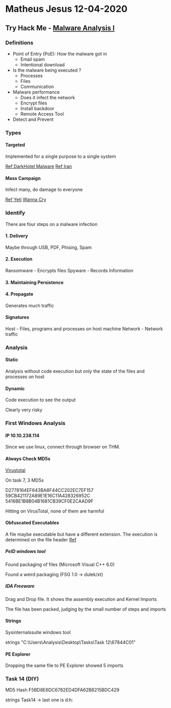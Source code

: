 # Matheus Jesus 12-04-2020

## Try Hack Me - [Malware Analysis I](https://tryhackme.com/room/malwareanalysisprimer)

### Definitions

* Point of Entry (PoE): How the malware got in
  * Email spam
  * Intentional download
* Is the malware being executed ?
  * Processes
  * Files
  * Communication
* Malware performance
  * Does it infect the network
  * Encrypt files
  * Install backdoor
  * Remote Access Tool
* Detect and Prevent

### Types

#### Targeted

Implemented for a single purpose to a single system

[Ref DarkHotel Malware](https://www.kaspersky.co.uk/resource-center/threats/darkhotel-malware-virus-threat-definition)
[Ref Iran](https://en.wikipedia.org/wiki/Stuxnet)

#### Mass Campaign

Infect many, do damage to everyone

[Ref Yeti](https://www.kaspersky.co.uk/resource-center/threats/crouching-yeti-energetic-bear-malware-threat)
[Wanna Cry](https://en.wikipedia.org/wiki/WannaCry_ransomware_attack)

### Identify

There are four steps on a malware infection

#### 1. Delivery

Maybe through USB, PDF, Phising, Spam

#### 2. Execution

Ransomware - Encrypts files
Spyware - Records Information

#### 3. Maintaining Persistence

#### 4. Propagate

Generates much traffic

#### Signatures

Host - Files, programs and processes on host machine
Network - Network traffic

### Analysis

#### Static

Analysis without code execution but only the state of the files and processes on host

#### Dynamic

Code execution to see the output

Clearly very risky

### First Windows Analysis

#### IP 10.10.238.114

Since we use linux, connect through browser on THM.

#### Always Check MD5s

[Virustotal](https://www.virustotal.com/gui/home)

On task 7, 3 MD5s

D2778164EF643BA8F44CC202EC7EF157
59CB421172A89E1E16C11A428326952C
5416BE1B8B04B1681CB39CF0E2CAAD9F

Hitting on VirusTotal, none of them are harmful

#### Obfuscated Executables

A file maybe executable but have a different extension.
The execution is determined on the file header [Ref](https://www.garykessler.net/library/file_sigs.html)

##### PeID windows tool

Found packaging of files (Microsoft Visual C++ 6.0)

Found a weird packaging (FSG 1.0 -> dulek/xt)

##### IDA Freeware

Drag and Drop file.
It shows the assembly execution and Kernel Imports

The file has been packed, judging by the small number of steps and imports

#### Strings

Sysinternalssuite windows tool

strings "C:\Users\Analysis\Desktop\Tasks\Task 12\67844C01"

#### PE Explorer

Dropping the same file to PE Explorer showed 5 imports

### Task 14 (DIY)

MD5 Hash F5BD8E6DC6782ED4DFA62B8215BDC429

strings Task14 -> last one is d:h:
